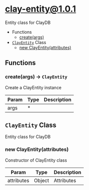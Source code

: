 # clay-entity@1.0.1

Entity class for ClayDB

+ Functions
  + [create(args)](#clay-entity-function-create)
+ [`ClayEntity`](#clay-entity-classes) Class
  + [new ClayEntity(attributes)](#clay-entity-classes-clay-entity-constructor)

## Functions

<a class='md-heading-link' name="clay-entity-function-create" ></a>

### create(args) -> `ClayEntity`

Create a ClayEntity instance

| Param | Type | Description |
| ----- | --- | -------- |
| args | * |  |



<a class='md-heading-link' name="clay-entity-classes"></a>

## `ClayEntity` Class

Entity class for ClayDB




<a class='md-heading-link' name="clay-entity-classes-clay-entity-constructor" ></a>

### new ClayEntity(attributes)

Constructor of ClayEntity class

| Param | Type | Description |
| ----- | --- | -------- |
| attributes | Object | Attributes |




